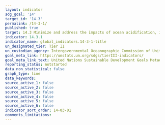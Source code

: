 ```yaml
---
layout: indicator
sdg_goal: '14'
target_id: '14.3'
permalink: /14-3-1/
published: true
target: 14.3 Minimize and address the impacts of ocean acidification, including through enhanced scientific cooperation at all levels
indicator: 14.3.1
indicator_name: global_indicators.14-3-1-title
un_designated_tier: Tier II
un_custodian_agency: Intergovernmental Oceanographic Commission of United Nations Educational, Scientific and Cultural Organization 
goal_meta_link: https://unstats.un.org/sdgs/tierIII-indicators/
goal_meta_link_text: United Nations Sustainable Development Goals Metadata (PDF 4.0 MB)
reporting_status: notstarted
data_non_statistical: false
graph_type: line
data_keywords:  
source_active_1: false
source_active_2: false
source_active_3: false
source_active_4: false
source_active_5: false
source_active_6: false
indicator_sort_order: 14-03-01
comments_limitations: 
---
```

